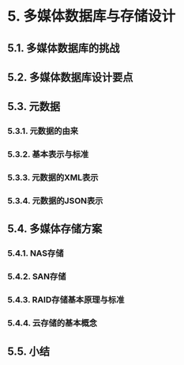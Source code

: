 # 5. 多媒体数据库与存储设计

## 5.1. 多媒体数据库的挑战

## 5.2. 多媒体数据库设计要点

## 5.3. 元数据

### 5.3.1. 元数据的由来

### 5.3.2. 基本表示与标准

### 5.3.3. 元数据的XML表示

### 5.3.4. 元数据的JSON表示

## 5.4. 多媒体存储方案

### 5.4.1. NAS存储

### 5.4.2. SAN存储

### 5.4.3. RAID存储基本原理与标准

### 5.4.4. 云存储的基本概念

## 5.5. 小结
